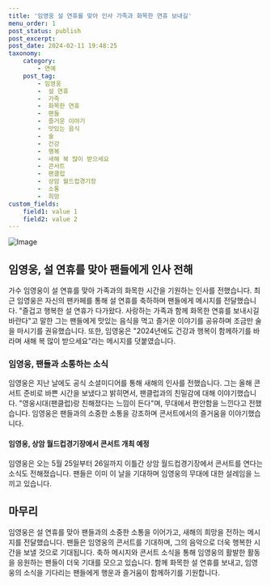 ```yaml
---
title: '임영웅 설 연휴를 맞아 인사 가족과 화목한 연휴 보내길'
menu_order: 1
post_status: publish
post_excerpt: 
post_date: 2024-02-11 19:48:25
taxonomy:
    category:
        - 연예
    post_tag:
        - 임영웅
        -  설 연휴
        -  가족
        -  화목한 연휴
        -  팬들
        -  즐거운 이야기
        -  맛있는 음식
        -  술
        -  건강
        -  행복
        -  새해 복 많이 받으세요
        -  콘서트
        -  팬클럽
        -  상암 월드컵경기장
        -  소통
        -  희망
custom_fields:
    field1: value 1
    field2: value 2
---
```


![Image](https://ssl.pstatic.net/mimgnews/image/396/2024/02/10/0000667222_001_20240210143501362.jpg?type=w540)

## 임영웅, 설 연휴를 맞아 팬들에게 인사 전해
가수 임영웅이 설 연휴를 맞아 가족과의 화목한 시간을 기원하는 인사를 전했습니다. 최근 임영웅은 자신의 팬카페를 통해 설 연휴를 축하하며 팬들에게 메시지를 전달했습니다. "즐겁고 행복한 설 연휴가 다가왔다. 사랑하는 가족과 함께 화목한 연휴를 보내시길 바란다"고 말한 그는 팬들에게 맛있는 음식을 먹고 즐거운 이야기를 공유하며 조금만 술을 마시기를 권유했습니다. 또한, 임영웅은 "2024년에도 건강과 행복이 함께하기를 바라며 새해 복 많이 받으세요"라는 메시지를 덧붙였습니다.
### 임영웅, 팬들과 소통하는 소식
임영웅은 지난 날에도 공식 소셜미디어를 통해 새해의 인사를 전했습니다. 그는 올해 콘서트 준비로 바쁜 시간을 보냈다고 밝히면서, 팬클럽과의 친밀감에 대해 이야기했습니다. "영웅시대(팬클럽)랑 친해졌다는 느낌이 든다"며, 무대에서 편안함을 느낀다고 전했습니다. 임영웅은 팬들과의 소중한 소통을 강조하며 콘서트에서의 즐거움을 이야기했습니다.
#### 임영웅, 상암 월드컵경기장에서 콘서트 개최 예정
임영웅은 오는 5월 25일부터 26일까지 이틀간 상암 월드컵경기장에서 콘서트를 연다는 소식도 전해졌습니다. 팬들은 이미 이 날을 기대하며 임영웅의 무대에 대한 설레임을 느끼고 있습니다.
## 마무리
임영웅은 설 연휴를 맞아 팬들과의 소중한 소통을 이어가고, 새해의 희망을 전하는 메시지를 전달했습니다. 팬들은 임영웅의 콘서트를 기대하며, 그의 음악으로 더욱 행복한 시간을 보낼 것으로 기대됩니다. 축하 메시지와 콘서트 소식을 통해 임영웅의 활발한 활동을 응원하는 팬들이 더욱 기대를 모으고 있습니다. 함께 화목한 설 연휴를 보내고, 임영웅의 소식을 기다리는 팬들에게 행운과 즐거움이 함께하기를 기원합니다.

